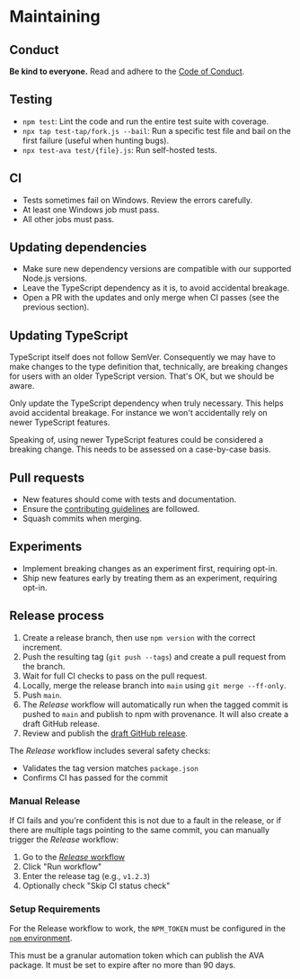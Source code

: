 # Maintaining

## Conduct

**Be kind to everyone.** Read and adhere to the [Code of Conduct](.github/CODE_OF_CONDUCT.md).

## Testing

- `npm test`: Lint the code and run the entire test suite with coverage.
- `npx tap test-tap/fork.js --bail`: Run a specific test file and bail on the first failure (useful when hunting bugs).
- `npx test-ava test/{file}.js`: Run self-hosted tests.

## CI

- Tests sometimes fail on Windows. Review the errors carefully.
- At least one Windows job must pass.
- All other jobs must pass.

## Updating dependencies

- Make sure new dependency versions are compatible with our supported Node.js versions.
- Leave the TypeScript dependency as it is, to avoid accidental breakage.
- Open a PR with the updates and only merge when CI passes (see the previous section).

## Updating TypeScript

TypeScript itself does not follow SemVer. Consequently we may have to make changes to the type definition that, technically, are breaking changes for users with an older TypeScript version. That's OK, but we should be aware.

Only update the TypeScript dependency when truly necessary. This helps avoid accidental breakage. For instance we won't accidentally rely on newer TypeScript features.

Speaking of, using newer TypeScript features could be considered a breaking change. This needs to be assessed on a case-by-case basis.

## Pull requests

- New features should come with tests and documentation.
- Ensure the [contributing guidelines](.github/CONTRIBUTING.md) are followed.
- Squash commits when merging.

## Experiments

- Implement breaking changes as an experiment first, requiring opt-in.
- Ship new features early by treating them as an experiment, requiring opt-in.

## Release process

1. Create a release branch, then use `npm version` with the correct increment.
1. Push the resulting tag (`git push --tags`) and create a pull request from the branch.
1. Wait for full CI checks to pass on the pull request.
1. Locally, merge the release branch into `main` using `git merge --ff-only`.
1. Push `main`.
1. The *Release* workflow will automatically run when the tagged commit is pushed to `main` and publish to npm with provenance. It will also create a draft GitHub release.
1. Review and publish the [draft GitHub release](https://github.com/avajs/ava/releases).

The *Release* workflow includes several safety checks:

- Validates the tag version matches `package.json`
- Confirms CI has passed for the commit

### Manual Release

If CI fails and you're confident this is not due to a fault in the release, or if there are multiple tags pointing to the same commit, you can manually trigger the *Release* workflow:

1. Go to the [*Release* workflow](https://github.com/avajs/ava/actions/workflows/release.yml)
1. Click "Run workflow"
1. Enter the release tag (e.g., `v1.2.3`)
1. Optionally check "Skip CI status check"

### Setup Requirements

For the Release workflow to work, the `NPM_TOKEN` must be configured in the [`npm` environment](https://github.com/avajs/ava/settings/environments/7070437878/edit#environment-secrets).

This must be a granular automation token which can publish the AVA package. It must be set to expire after no more than 90 days.
